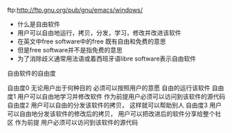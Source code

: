 ftp:http://ftp.gnu.org/pub/gnu/emacs/windows/ 

* 什么是自由软件
* 用户可以自由地运行，拷贝，分发，学习，修改并改进该软件
* 在英文中free software中的free 既有自由和免费的意思
* 但是free software并不是指免费的意思
* 为了消除歧义通常用法语或着西班牙语libre software表示自由软件

自由软件的自由度

自由度0 无论用户出于何种目的 必须可以按照用户的意愿 自由的运行该软件
自由度1 用户可以自由地学习并修改软件 作为前提用户必须可以访问到该软件的源代码
自由度2 用户可以自由的分发该软件的拷贝， 这样就可以帮助别人
自由度3 用户可以自由地分发该软件的修改后的拷贝， 用户可以把改进后的软件分享给整个社区
作为前提 用户必须可以访问到该软件的源代码
